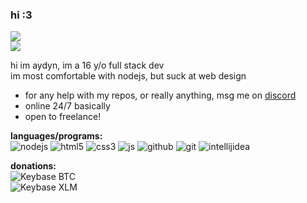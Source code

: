 ### hi :3

![](https://img.shields.io/endpoint?url=https://gist.githubusercontent.com/aydynx/8f5d2052db492a1f0e7a3162771132ab/raw/5f283477fa60ffbaf893f5e0a80e81d39732c7cb/status.json)
<br>
![](https://komarev.com/ghpvc/?username=aydynx&color=ff69b4)

hi im aydyn, im a 16 y/o full stack dev<br>
im most comfortable with nodejs, but suck at web design

- for any help with my repos, or really anything, msg me on [discord](https://discords.com/bio/p/aydynx)
- online 24/7 basically
- open to freelance!

**languages/programs:**
<br>
![nodejs](https://img.shields.io/badge/Node.js-3C873A?style=flat&logo=Node.js&logoColor=white)
![html5](https://img.shields.io/badge/HTML5-E34F26?style=flat&logo=html5&logoColor=white)
![css3](https://img.shields.io/badge/CSS3-1572B6?style=flat&logo=css3&logoColor=white)
![js](https://img.shields.io/badge/JavaScript-eed718?style=flat&logo=javascript&logoColor=ffffff)
![github](http://img.shields.io/badge/Github-000000?style=flat&logo=github&logoColor=FFFFFF)
![git](http://img.shields.io/badge/Git-F1502F?style=flat&logo=git&logoColor=FFFFFF)
![intellijidea](https://img.shields.io/badge/IntellijIdea-c910b4?style=flat&logo=intellijidea&logoColor=FFFFFF)

**donations:**
<br>
![Keybase BTC](https://img.shields.io/keybase/btc/aydyn)<br>
![Keybase XLM](https://img.shields.io/keybase/xlm/aydyn)
